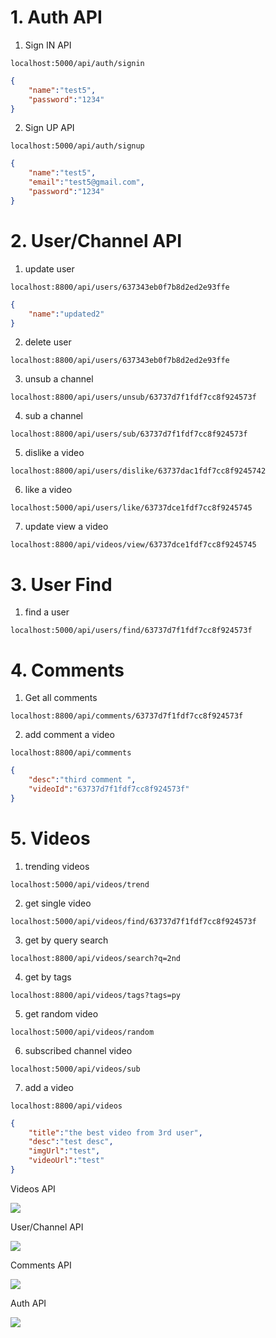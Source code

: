 # 1. Auth API

1. Sign IN API
```http
localhost:5000/api/auth/signin
```
```JSON
{
	"name":"test5",
	"password":"1234"
}
```

2. Sign UP API

```http
localhost:5000/api/auth/signup
```

```JSON
{
	"name":"test5",
	"email":"test5@gmail.com",
	"password":"1234"
}
```



# 2. User/Channel API

 1. update user

```http
localhost:8800/api/users/637343eb0f7b8d2ed2e93ffe
```

```json
{
	"name":"updated2"
}

```


2. delete user

```http
localhost:8800/api/users/637343eb0f7b8d2ed2e93ffe
```


3. unsub a channel

```http
localhost:8800/api/users/unsub/63737d7f1fdf7cc8f924573f
```


4. sub a channel

```http
localhost:8800/api/users/sub/63737d7f1fdf7cc8f924573f
```

5. dislike a video

```http
localhost:8800/api/users/dislike/63737dac1fdf7cc8f9245742
```


6. like a video 

```http
localhost:5000/api/users/like/63737dce1fdf7cc8f9245745
```


7. update view a video

```http
localhost:8800/api/videos/view/63737dce1fdf7cc8f9245745
```


# 3. User Find

1. find a user 

```http
localhost:5000/api/users/find/63737d7f1fdf7cc8f924573f
```


# 4. Comments

1. Get all comments 

```http
localhost:8800/api/comments/63737d7f1fdf7cc8f924573f
```

2. add comment a video

```http
localhost:8800/api/comments
```

```json
{
	"desc":"third comment ",
	"videoId":"63737d7f1fdf7cc8f924573f"
}
```




# 5. Videos

1. trending videos

```http
localhost:5000/api/videos/trend
```


2. get single video

```http
localhost:5000/api/videos/find/63737d7f1fdf7cc8f924573f
```


3. get by query search

```http
localhost:8800/api/videos/search?q=2nd
```



4. get by tags
```http
localhost:8800/api/videos/tags?tags=py
```


5. get random video 

```http
localhost:5000/api/videos/random
```


6. subscribed channel video

```http
localhost:5000/api/videos/sub
```


7. add a video 

```http
localhost:8800/api/videos
```

```json
{
	"title":"the best video from 3rd user",
	"desc":"test desc",
	"imgUrl":"test",
	"videoUrl":"test"
}
```



Videos API

![](https://i.imgur.com/FcgdbLI.png)


User/Channel API

![](https://i.imgur.com/GbRBD8S.png)


Comments API

![](https://i.imgur.com/SvoaWgc.png)



Auth API

![](https://i.imgur.com/i7ar6uA.png)

